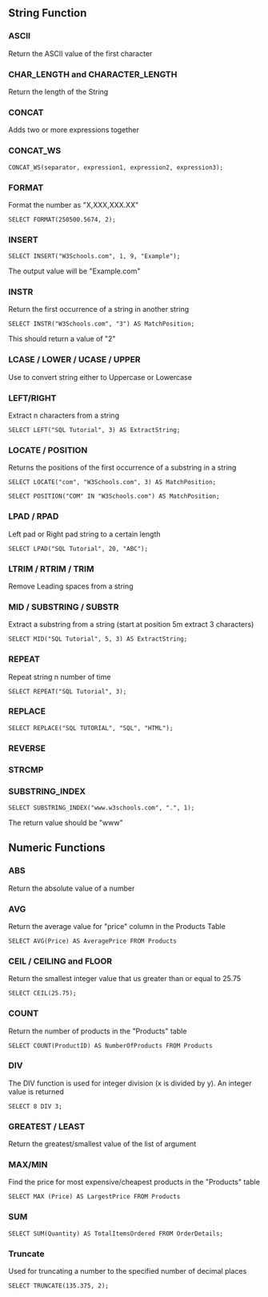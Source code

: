 ## String Function
### ASCII
Return the ASCII value of the first character

### CHAR_LENGTH and CHARACTER_LENGTH
Return the length of the String

### CONCAT
Adds two or more expressions together

### CONCAT_WS
``` MySQL
CONCAT_WS(separator, expression1, expression2, expression3);
```

### FORMAT
Format the number as "X,XXX,XXX.XX"
``` MySQL
SELECT FORMAT(250500.5674, 2);
```

### INSERT
``` MySQL
SELECT INSERT("W3Schools.com", 1, 9, "Example");
```
The output value will be "Example.com"

### INSTR
Return the first occurrence of a string in another string
``` MySQL
SELECT INSTR("W3Schools.com", "3") AS MatchPosition;
```
This should return a value of "2"

### LCASE / LOWER / UCASE / UPPER
Use to convert string either to Uppercase or Lowercase

### LEFT/RIGHT
Extract n characters from a string
``` MySQL
SELECT LEFT("SQL Tutorial", 3) AS ExtractString;
```

### LOCATE / POSITION
Returns the positions of the first occurrence of a substring in a string
``` MySQL
SELECT LOCATE("com", "W3Schools.com", 3) AS MatchPosition;

SELECT POSITION("COM" IN "W3Schools.com") AS MatchPosition;
```

### LPAD / RPAD
Left pad or Right pad string to a certain length
``` MySQL
SELECT LPAD("SQL Tutorial", 20, "ABC");
```

### LTRIM / RTRIM / TRIM
Remove Leading spaces from a string

### MID / SUBSTRING / SUBSTR
Extract a substring from a string (start at position 5m extract 3 characters)
``` MySQL
SELECT MID("SQL Tutorial", 5, 3) AS ExtractString;
```

### REPEAT
Repeat string n number of time
``` MySQL
SELECT REPEAT("SQL Tutorial", 3);
```

### REPLACE
``` MySQL
SELECT REPLACE("SQL TUTORIAL", "SQL", "HTML");
```

### REVERSE

### STRCMP

### SUBSTRING_INDEX
``` MySQL
SELECT SUBSTRING_INDEX("www.w3schools.com", ".", 1);
```
The return value should be "www"

## Numeric Functions
### ABS
Return the absolute  value of a number

### AVG
Return the average value for "price" column in the Products Table
```MySQL
SELECT AVG(Price) AS AveragePrice FROM Products
```

### CEIL / CEILING and FLOOR
Return the smallest integer value that us greater than or equal to 25.75
``` MySQL
SELECT CEIL(25.75);
```

### COUNT
Return the number of products in the "Products" table
``` MySQL
SELECT COUNT(ProductID) AS NumberOfProducts FROM Products
```

### DIV
The DIV function is used for integer division (x is divided by y). An integer value is returned
``` MySQL
SELECT 8 DIV 3;
```

### GREATEST / LEAST
Return the greatest/smallest value of the list of argument

### MAX/MIN
Find the price for most expensive/cheapest products in the "Products" table
``` MySQL
SELECT MAX (Price) AS LargestPrice FROM Products
```

### SUM
``` MySQL
SELECT SUM(Quantity) AS TotalItemsOrdered FROM OrderDetails;
```

### Truncate
Used for truncating a number to the specified number of decimal places
``` MySQL
SELECT TRUNCATE(135.375, 2);
```














